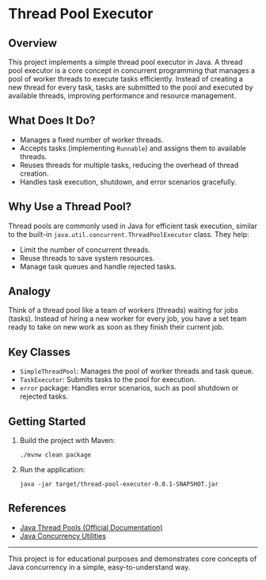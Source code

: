 # Thread Pool Executor

## Overview
This project implements a simple thread pool executor in Java. A thread pool executor is a core concept in concurrent programming that manages a pool of worker threads to execute tasks efficiently. Instead of creating a new thread for every task, tasks are submitted to the pool and executed by available threads, improving performance and resource management.

## What Does It Do?
- Manages a fixed number of worker threads.
- Accepts tasks (implementing `Runnable`) and assigns them to available threads.
- Reuses threads for multiple tasks, reducing the overhead of thread creation.
- Handles task execution, shutdown, and error scenarios gracefully.

## Why Use a Thread Pool?
Thread pools are commonly used in Java for efficient task execution, similar to the built-in `java.util.concurrent.ThreadPoolExecutor` class. They help:
- Limit the number of concurrent threads.
- Reuse threads to save system resources.
- Manage task queues and handle rejected tasks.

## Analogy
Think of a thread pool like a team of workers (threads) waiting for jobs (tasks). Instead of hiring a new worker for every job, you have a set team ready to take on new work as soon as they finish their current job.

## Key Classes
- `SimpleThreadPool`: Manages the pool of worker threads and task queue.
- `TaskExecutor`: Submits tasks to the pool for execution.
- `error` package: Handles error scenarios, such as pool shutdown or rejected tasks.

## Getting Started
1. Build the project with Maven:
   ```
   ./mvnw clean package
   ```
2. Run the application:
   ```
   java -jar target/thread-pool-executor-0.0.1-SNAPSHOT.jar
   ```

## References
- [Java Thread Pools (Official Documentation)](https://docs.oracle.com/javase/8/docs/api/java/util/concurrent/ThreadPoolExecutor.html)
- [Java Concurrency Utilities](https://docs.oracle.com/javase/tutorial/essential/concurrency/)

---
This project is for educational purposes and demonstrates core concepts of Java concurrency in a simple, easy-to-understand way.
